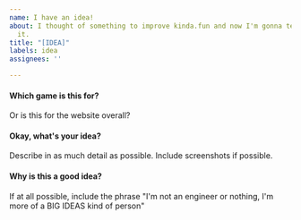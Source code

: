 ```yaml
---
name: I have an idea!
about: I thought of something to improve kinda.fun and now I'm gonna tell you about
  it.
title: "[IDEA]"
labels: idea
assignees: ''

---
```


#### Which game is this for?
Or is this for the website overall?

#### Okay, what's your idea?
Describe in as much detail as possible. Include screenshots if possible.

#### Why is this a good idea?
If at all possible, include the phrase "I'm not an engineer or nothing, I'm more of a BIG IDEAS kind of person"
